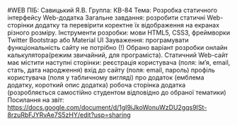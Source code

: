 #WEB
ПІБ: Савицький Я.В. 
Группа: КВ-84 
Тема: Розробка статичного інтерфейсу Web-додатка
Загальне завдання: розробити статичні Web-сторінки додатку та перевірити коректне їх відображення на екранах різного розміру.
Інструменти розробки: мови HTML5, CSS3, фреймворки Twitter Bootstrap або Material UI
Зауваження: програмувати функціональність сайту не потрібно (!)
Обрано варіант розробки онлайн калькулятора(режим звичайний, для програміста). 
Статичний Web-сайт має містити наступні сторінки:
реєстрація користувача (поля: ім’я, email, стать, дата народження)
вхід до сайту (поля: email, пароль)
профіль користувача (поля у табличному вигляді)
про додаток (емблема додатку, короткий опис додатка)
робоча сторінка додатка (розробляється самостійно студентом відповідно до обраної тематики)
Посилання на звіт: https://docs.google.com/document/d/1gI9iJkoWonuWzDU2gqs9ISt-8rzuRbFJYRvAe7S5zHY/edit?usp=sharing
